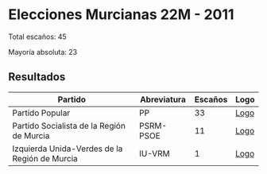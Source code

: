 # Elecciones Murcianas 22M - 2011

Total escaños: 45

Mayoría absoluta: 23

## Resultados

| Partido | Abreviatura | Escaños | Logo |
| - | - | - | - |
| Partido Popular | PP | 33 | [Logo](https://github.com/playzzz/Pactos/blob/master/Logos/PP.jpg?raw=true)
| Partido Socialista de la Región de Murcia | PSRM-PSOE | 11 | [Logo](https://github.com/playzzz/Pactos/blob/master/Logos/PSOE.jpg?raw=true)
| Izquierda Unida-Verdes de la Región de Murcia | IU-VRM | 1 | [Logo](https://github.com/playzzz/Pactos/blob/master/Logos/IU.jpg?raw=true)
